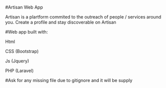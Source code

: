 #Artisan Web App

<p>Artisan is a plartform commited to the outreach of people / services around you. Create a profile and stay discoverable on Artisan </p>

#Web app built with:
<p>Html</p>		
<p>CSS (Bootstrap)</p>	
<p>Js (Jquery)</p>	
<p>PHP (Laravel)</p>


#Ask for any missing file due to gitignore and it will be supply	
